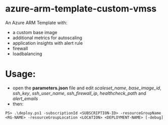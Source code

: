 # azure-arm-template-custom-vmss
An Azure ARM Template with: 
- a custom base image
- additional metrics for autoscaling
- application insights with alert rule
- firewall
- loadbalancing

# Usage:
- open the **parameters.json** file and edit *scaleset_name*, *base_image_id*, *ssh_key*, *ssh_user_name*, *ssh_firewall_ip*, *healthcheck_path* and *alert_emails*
- then:
```
PS> .\deploy.ps1 -subscriptionId <SUBSCRIPTION-ID> -resourceGroupName <RG-NAME> -resourceGroupLocation <LOCATION> <DEPLOYMENT-NAME> [-debug]
```